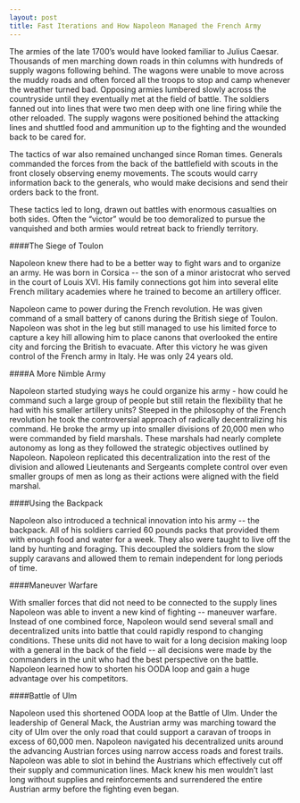 ```yaml
---
layout: post
title: Fast Iterations and How Napoleon Managed the French Army
---
```

The armies of the late 1700’s would have looked familiar to Julius
Caesar.  Thousands of men marching down roads in thin columns with
hundreds of supply wagons following behind.  The wagons were unable to
move across the muddy roads and often forced all the troops to stop and
camp whenever the weather turned bad. Opposing armies lumbered slowly
across the countryside until they eventually met at the field of battle.
The soldiers fanned out into lines that were two men deep with one line
firing while the other reloaded. The supply wagons were positioned
behind the attacking lines and shuttled food and ammunition up to the
fighting and the wounded back to be cared for.

The tactics of war also remained unchanged since Roman times. Generals
commanded the forces from the back of the battlefield with scouts in the
front closely observing enemy movements. The scouts would carry
information back to the generals, who would make decisions and send
their orders back to the front.

These tactics led to long, drawn out battles with enormous casualties on
both sides. Often the “victor” would be too demoralized to pursue the
vanquished and both armies would retreat back to friendly territory.

####The Siege of Toulon

Napoleon knew there had to be a better way to fight wars and to organize
an army. He was born in Corsica -- the son of a minor aristocrat who
served in the court of Louis XVI.  His family connections got him into
several elite French military academies where he trained to become an
artillery officer.

Napoleon came to power during the French revolution.  He was given
command of a small battery of canons during the British siege of Toulon.
Napoleon was shot in the leg but still managed to use his limited force
to capture a key hill allowing him to place canons that overlooked the
entire city and forcing the British to evacuate.  After this victory he
was given control of the French army in Italy.  He was only 24 years
old.


####A More Nimble Army

Napoleon started studying ways he could organize his army - how could he
command such a large group of people but still retain the flexibility
that he had with his smaller artillery units?  Steeped in the philosophy
of the French revolution he took the controversial approach of radically
decentralizing his command.  He broke the army up into smaller divisions
of 20,000 men who were commanded by field marshals.  These marshals had
nearly complete autonomy as long as they followed the strategic
objectives outlined by Napoleon.  Napoleon replicated this
decentralization into the rest of the division and allowed Lieutenants
and Sergeants complete control over even smaller groups of men as long
as their actions were aligned with the field marshal.

####Using the Backpack

Napoleon also introduced a technical innovation into his army -- the
backpack.  All of his soldiers carried 60 pounds packs that provided
them with enough food and water for a week.  They also were taught to
live off the land by hunting and foraging.  This decoupled the soldiers
from the slow supply caravans and allowed them to remain independent for
long periods of time.

####Maneuver Warfare

With smaller forces that did not need to be connected to the supply
lines Napoleon was able to invent a new kind of fighting -- maneuver
warfare.  Instead of one combined force, Napoleon would send several
small and decentralized units into battle that could rapidly respond to
changing conditions.  These units did not have to wait for a long
decision making loop with a general in the back of the field -- all
decisions were made by the commanders in the unit who had the best
perspective on the battle. Napoleon learned how to shorten his OODA loop
and gain a huge advantage over his competitors.

####Battle of Ulm

Napoleon used this shortened OODA loop at the Battle of Ulm.  Under the
leadership of General Mack, the Austrian army was marching toward the
city of Ulm over the only road that could support a caravan of troops in
excess of 60,000 men.  Napoleon navigated his decentralized units around
the advancing Austrian forces using narrow access roads and forest
trails.  Napoleon was able to slot in behind the Austrians which
effectively cut off their supply and communication lines.  Mack knew his
men wouldn’t last long without supplies and reinforcements and
surrendered the entire Austrian army before the fighting even began.
